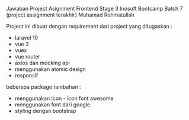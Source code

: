 Jawaban Project Asignment Frontend Stage 3 Inosoft Bootcamp Batch 7 (project assignment terakhir) Muhamad Rohmatullah

Project ini dibuat dengan requirement dari project yang ditugaskan :
 - laravel 10
 - vue 3
 - vuex
 - vue router
 - axios dan mocking api
 - menggunakan atomic design
 - responsif

beberapa package tambahan :
- menggunakan icon - icon font awesome
- menggunakan font dari google.
- styling dengan bootstrap
